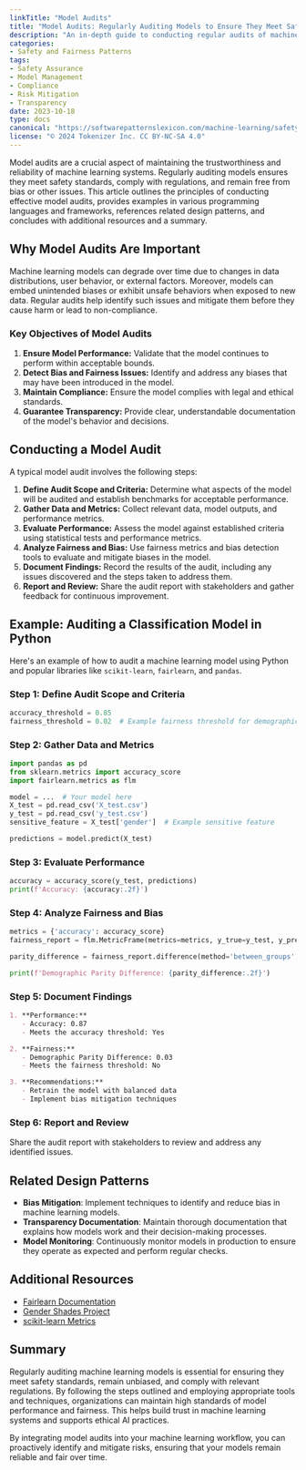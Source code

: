 ```yaml
---
linkTitle: "Model Audits"
title: "Model Audits: Regularly Auditing Models to Ensure They Meet Safety Standards"
description: "An in-depth guide to conducting regular audits of machine learning models to ensure safety and compliance with standards."
categories:
- Safety and Fairness Patterns
tags:
- Safety Assurance
- Model Management
- Compliance
- Risk Mitigation
- Transparency
date: 2023-10-18
type: docs
canonical: "https://softwarepatternslexicon.com/machine-learning/safety-and-fairness-patterns/safety-assurance/model-audits"
license: "© 2024 Tokenizer Inc. CC BY-NC-SA 4.0"
---
```



Model audits are a crucial aspect of maintaining the trustworthiness and reliability of machine learning systems. Regularly auditing models ensures they meet safety standards, comply with regulations, and remain free from bias or other issues. This article outlines the principles of conducting effective model audits, provides examples in various programming languages and frameworks, references related design patterns, and concludes with additional resources and a summary.

## Why Model Audits Are Important

Machine learning models can degrade over time due to changes in data distributions, user behavior, or external factors. Moreover, models can embed unintended biases or exhibit unsafe behaviors when exposed to new data. Regular audits help identify such issues and mitigate them before they cause harm or lead to non-compliance.

### Key Objectives of Model Audits

1. **Ensure Model Performance:** Validate that the model continues to perform within acceptable bounds.
2. **Detect Bias and Fairness Issues:** Identify and address any biases that may have been introduced in the model.
3. **Maintain Compliance:** Ensure the model complies with legal and ethical standards.
4. **Guarantee Transparency:** Provide clear, understandable documentation of the model's behavior and decisions.

## Conducting a Model Audit

A typical model audit involves the following steps:

1. **Define Audit Scope and Criteria:** Determine what aspects of the model will be audited and establish benchmarks for acceptable performance.
2. **Gather Data and Metrics:** Collect relevant data, model outputs, and performance metrics.
3. **Evaluate Performance:** Assess the model against established criteria using statistical tests and performance metrics.
4. **Analyze Fairness and Bias:** Use fairness metrics and bias detection tools to evaluate and mitigate biases in the model.
5. **Document Findings:** Record the results of the audit, including any issues discovered and the steps taken to address them.
6. **Report and Review:** Share the audit report with stakeholders and gather feedback for continuous improvement.

## Example: Auditing a Classification Model in Python

Here's an example of how to audit a machine learning model using Python and popular libraries like `scikit-learn`, `fairlearn`, and `pandas`.

### Step 1: Define Audit Scope and Criteria

```python
accuracy_threshold = 0.85
fairness_threshold = 0.02  # Example fairness threshold for demographic parity difference
```

### Step 2: Gather Data and Metrics

```python
import pandas as pd
from sklearn.metrics import accuracy_score
import fairlearn.metrics as flm

model = ...  # Your model here
X_test = pd.read_csv('X_test.csv')
y_test = pd.read_csv('y_test.csv')
sensitive_feature = X_test['gender']  # Example sensitive feature

predictions = model.predict(X_test)
```

### Step 3: Evaluate Performance

```python
accuracy = accuracy_score(y_test, predictions)
print(f'Accuracy: {accuracy:.2f}')
```

### Step 4: Analyze Fairness and Bias

```python
metrics = {'accuracy': accuracy_score}
fairness_report = flm.MetricFrame(metrics=metrics, y_true=y_test, y_pred=predictions, sensitive_features=sensitive_feature)

parity_difference = fairness_report.difference(method='between_groups', function=flm.selection_rate)

print(f'Demographic Parity Difference: {parity_difference:.2f}')
```

### Step 5: Document Findings

```markdown
1. **Performance:**
   - Accuracy: 0.87
   - Meets the accuracy threshold: Yes

2. **Fairness:**
   - Demographic Parity Difference: 0.03
   - Meets the fairness threshold: No

3. **Recommendations:**
   - Retrain the model with balanced data
   - Implement bias mitigation techniques
```

### Step 6: Report and Review

Share the audit report with stakeholders to review and address any identified issues.

## Related Design Patterns

- **Bias Mitigation**: Implement techniques to identify and reduce bias in machine learning models.
- **Transparency Documentation**: Maintain thorough documentation that explains how models work and their decision-making processes.
- **Model Monitoring**: Continuously monitor models in production to ensure they operate as expected and perform regular checks.

## Additional Resources

- [Fairlearn Documentation](https://fairlearn.org/)
- [Gender Shades Project](http://gendershades.org/)
- [scikit-learn Metrics](https://scikit-learn.org/stable/modules/model_evaluation.html)

## Summary

Regularly auditing machine learning models is essential for ensuring they meet safety standards, remain unbiased, and comply with relevant regulations. By following the steps outlined and employing appropriate tools and techniques, organizations can maintain high standards of model performance and fairness. This helps build trust in machine learning systems and supports ethical AI practices.

By integrating model audits into your machine learning workflow, you can proactively identify and mitigate risks, ensuring that your models remain reliable and fair over time.
